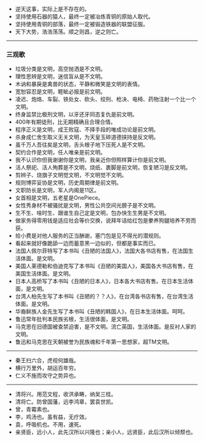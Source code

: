 - 逆天这事，实际上是不存在的。
- 坚持使用石器的猿人，最终一定被冶炼青铜的原始人取代。
- 坚持使用青铜的部落，最终一定被锻造铁器的联盟征服。
- 天下大势，浩浩荡荡。顺之则昌，逆之则亡。
---
### 三观歌
- 垃圾分类是文明，高空抛洒是不文明。
- 理性思辨是文明，迷信盲从是不文明。
- 木讷和暴戾是禽兽的状态，平静和微笑是文明的表情。
- 宽恕容忍是文明，睚眦必报是前文明。
- 凌迟、炮烙、车裂、铁处女、砍头、绞刑、枪决、电椅、药物注射一个比一个文明。
- 终身监禁比极刑文明，以牙还牙同态复仇是前文明。
- 400年有期徒刑，比无期精确且合理合情。
- 程序正义是文明，成王败寇、不择手段的唯成功论是前文明。
- 杀身成仁舍生取义无关文明，为天皇玉碎道德挟持是反文明。
- 虽千万人吾往矣是文明，舌头根子地下压死人是不文明。
- 契约合作是文明，任人唯亲是前文明。
- 我不认识你但我谢谢你是文明，我亲近你但照样算计你是前文明。
- 活人祭祀、活人殉葬是不文明，烧纸、裹脚是前文明，恢复陋习是反文明。
- 剪辫子、烧旗子文明觉文明，不文明觉不文明。
- 规则博弈妥协是文明，历史周期律是前文明。
- 文职防长是文明，军人内阁是11区。
- 女首相是文明，五老星是OnePiece。
- 女性秀身材不被骚扰是文明，男性公共空间光膀子是不文明。
- 生不生、啥时生、跟谁生自己定是文明，包办快生生男是不文明。
- 做家务得零用钱是适应社会等价交换，说拜年话给红包是豢养狗腿培养不劳而获。
- 给小费是对他人服务的正当酬谢，塞门包是见不得光的潜规则。
- 看起来就好像跪舔一边而蓄意黑一边似的，但都是事实而已。
- 法国人佩尔菲特写了本书叫《丑陋的法国人》，法国大各书店有售，在法国生活体面。是文明。
- 美国人莱德勒和伯迪克写了本书叫《丑陋的美国人》，美国各大书店有售，在美国生活体面。是文明。
- 日本人高桥写了本书叫《丑陋的日本人》，日本各大书店有售。在日本生活体面，是文明。
- 台湾人柏先生写了本书叫《丑陋的？？人》，在台湾各书店有售，在台湾生活体面。是文明。
- 华裔鲜族人金先生写了本书叫《丑陋的韩国人》，在日本生活体面。呵呵。
- 鲁迅常年批判本民族劣根，生活很体面，是文明。
- 马克思在旧德国被查禁迫害，是不文明。流亡英国，生活体面。是反衬人家的文明。
- 鲁迅和马克思在天朝被誉为民族魂和千年第一思想家，超TM文明。
---
- 秦王扫六合，虎视何雄哉。
- 横行万里外，胡运百年穷。
- 仁义不施而攻守之势异也。
---
- 清将兴。用范文程，收洪承畴，纳吴三桂。
- 清将亡。防曾国藩，远李鸿章，罢袁世凯。
- 曾，青霉素也。
- 李，鸡汤也。虽有益，无疗效。
- 袁，呼吸机也。不用，速死。
- 亲贤臣，远小人，此先汉所以兴隆也；亲小人，远贤臣，此后汉所以倾颓也。

